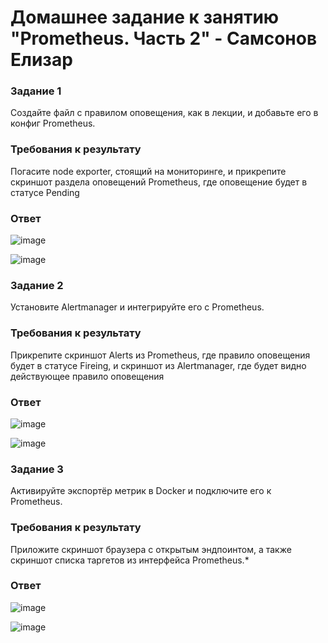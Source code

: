 # Домашнее задание к занятию "Prometheus. Часть 2" - Самсонов Елизар

### Задание 1
Создайте файл с правилом оповещения, как в лекции, и добавьте его в конфиг Prometheus.

### Требования к результату

Погасите node exporter, стоящий на мониторинге, и прикрепите скриншот раздела оповещений Prometheus, где оповещение будет в статусе Pending

### Ответ

![image](https://github.com/elisar83/hw-05/assets/122297912/d0330fdd-e8f3-4a19-ad79-7c7d56621839)

![image](https://github.com/elisar83/hw-05/assets/122297912/73c7b2dd-d3fa-4bad-b4be-9e63ebc63e58)

### Задание 2
Установите Alertmanager и интегрируйте его с Prometheus.

### Требования к результату

Прикрепите скриншот Alerts из Prometheus, где правило оповещения будет в статусе Fireing, и скриншот из Alertmanager, где будет видно действующее правило оповещения
 
### Ответ

![image](https://github.com/elisar83/hw-05/assets/122297912/4d36aa83-1ade-48bf-908e-27c90d50d6da)

![image](https://github.com/elisar83/hw-05/assets/122297912/d36da274-b306-4033-82cb-73a4efaed93c)


### Задание 3
Активируйте экспортёр метрик в Docker и подключите его к Prometheus.

### Требования к результату

Приложите скриншот браузера с открытым эндпоинтом, а также скриншот списка таргетов из интерфейса Prometheus.*

### Ответ

![image](https://github.com/elisar83/hw-05/assets/122297912/00eddbab-7a4b-402c-b5b7-4735f8dbdaa9)

![image](https://github.com/elisar83/hw-05/assets/122297912/112f1b0d-e6c8-4484-af60-d00cf7b5e735)

